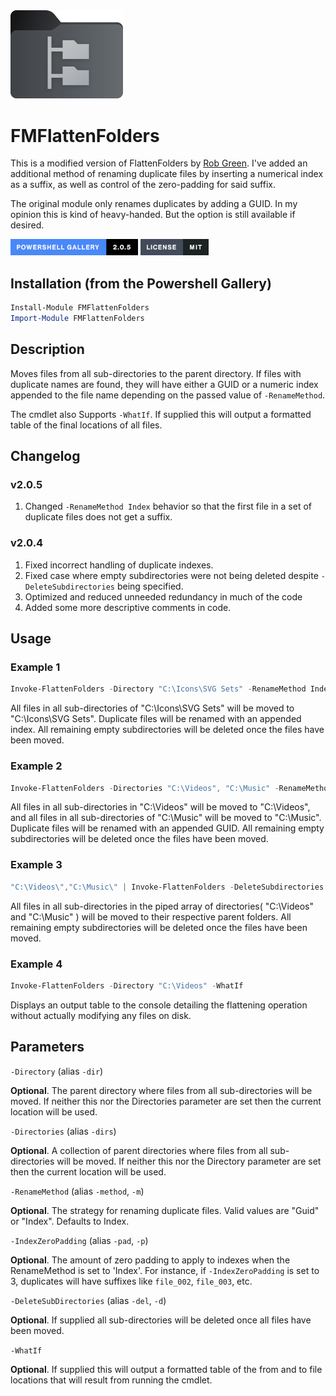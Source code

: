 <img src="https://raw.githubusercontent.com/futuremotiondev/FMFlattenFolders/refs/heads/main/assets/FMFlattenFoldersLogo.png" alt="Description" width="180">

# FMFlattenFolders

This is a modified version of FlattenFolders by [Rob Green](https://github.com/trossr32/ps-flatten-folders). I've added an additional method of renaming duplicate files by inserting a numerical index as a suffix, as well as control of the zero-padding for said suffix.

The original module only renames duplicates by adding a GUID. In my opinion this is kind of heavy-handed. But the option is still available if desired.

<a href="https://www.powershellgallery.com/packages/FMFlattenFolders"><img src="https://raw.githubusercontent.com/futuremotiondev/FMFlattenFolders/refs/heads/main/assets/gallery-badge.png" alt="Description" height="26"></a>
<a href="./LICENSE.md"><img src="https://raw.githubusercontent.com/futuremotiondev/FMFlattenFolders/refs/heads/main/assets/license-badge.png" alt="Description" height="26"></a>

## Installation (from the Powershell Gallery)

```powershell
Install-Module FMFlattenFolders
Import-Module FMFlattenFolders
```

## Description

Moves files from all sub-directories to the parent directory. If files with duplicate names are found, they will have either a GUID or a numeric index appended to the file name depending on the passed value of `-RenameMethod`.

The cmdlet also Supports `-WhatIf`. If supplied this will output a formatted table of the final locations of all files.

## Changelog

### v2.0.5

1. Changed `-RenameMethod Index` behavior so that the first file in a set of duplicate files does not get a suffix.

### v2.0.4

1. Fixed incorrect handling of duplicate indexes.
2. Fixed case where empty subdirectories were not being deleted despite `-DeleteSubdirectories` being specified.
3. Optimized and reduced unneeded redundancy in much of the code
4. Added some more descriptive comments in code.

## Usage

### Example 1

```powershell
Invoke-FlattenFolders -Directory "C:\Icons\SVG Sets" -RenameMethod Index -DeleteSubdirectories
```

All files in all sub-directories of "C:\Icons\SVG Sets" will be moved to "C:\Icons\SVG Sets". Duplicate files will be renamed with an appended index. All remaining empty subdirectories will be deleted once the files have been moved.

### Example 2

```powershell
Invoke-FlattenFolders -Directories "C:\Videos", "C:\Music" -RenameMethod GUID -DeleteSubdirectories
```

All files in all sub-directories in "C:\Videos" will be moved to "C:\Videos", and all files in all sub-directories of "C:\Music" will be moved to "C:\Music". Duplicate files will be renamed with an appended GUID. All remaining empty subdirectories will be deleted once the files have been moved.

### Example 3

```powershell
"C:\Videos\","C:\Music\" | Invoke-FlattenFolders -DeleteSubdirectories
```

All files in all sub-directories in the piped array of directories( "C:\Videos\" and "C:\Music\" ) will be moved to their respective parent folders. All remaining empty subdirectories will be deleted once the files have been moved.

### Example 4

```powershell
Invoke-FlattenFolders -Directory "C:\Videos" -WhatIf
```

Displays an output table to the console detailing the flattening operation without actually modifying any files on disk.

## Parameters

`-Directory` (alias `-dir`)

**Optional**. The parent directory where files from all sub-directories will be moved. If neither this nor the Directories parameter are set then the current location will be used.

`-Directories` (alias `-dirs`)

**Optional**. A collection of parent directories where files from all sub-directories will be moved. If neither this nor the Directory parameter are set then the current location will be used.

`-RenameMethod` (alias `-method`, `-m`)

**Optional**. The strategy for renaming duplicate files. Valid values are "Guid" or "Index". Defaults to Index.

`-IndexZeroPadding` (alias `-pad`, `-p`)

**Optional**. The amount of zero padding to apply to indexes when the RenameMethod is set to 'Index'. For instance, if `-IndexZeroPadding` is set to 3, duplicates will have suffixes like `file_002`, `file_003`, etc.

`-DeleteSubDirectories` (alias `-del`, `-d`)

**Optional**. If supplied all sub-directories will be deleted once all files have been moved.

`-WhatIf`

**Optional**. If supplied this will output a formatted table of the from and to file locations that will result from running the cmdlet.






